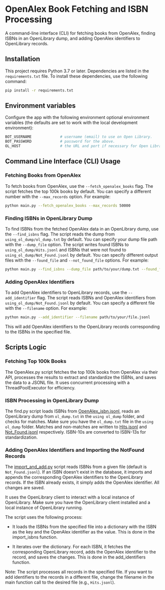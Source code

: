 # OpenAlex Book Fetching and ISBN Processing

A command-line interface (CLI) for fetching books from OpenAlex, finding ISBNs in an OpenLibrary dump, and adding OpenAlex identifiers to OpenLibrary records.

## Installation

This project requires Python 3.7 or later. Dependencies are listed in the `requirements.txt` file. To install these dependencies, use the following command:

```bash
pip install -r requirements.txt
```

## Environment variables
Configure the app with the following environment optional environment variables (the defaults are set to work with the local development environment):
```bash
BOT_USERNAME             # username (email) to use on Open Library.
BOT_PASSWORD             # password for the above.
OL_HOST                  # the URL and port if necessary for Open Library.
```

## Command Line Interface (CLI) Usage

### Fetching Books from OpenAlex

To fetch books from OpenAlex, use the `--fetch_openalex_books` flag. The script fetches the top 100k books by default. You can specify a different number with the `--max_records` option. For example:

```bash
python main.py --fetch_openalex_books --max_records 50000
```
### Finding ISBNs in OpenLibrary Dump

To find ISBNs from the fetched OpenAlex data in an OpenLibrary dump, use the `--find_isbns` flag. The script reads the dump from `using_ol_dump/ol_dump.txt` by default. You can specify your dump file path with the `--dump_file` option. The script writes found ISBNs to `using_ol_dump/Hits.jsonl` and ISBNs that were not found to `using_ol_dump/Not_Found.jsonl` by default. You can specify different output files with the `--found_file` and `--not_found_file` options. For example:

```bash
python main.py --find_isbns --dump_file path/to/your/dump.txt --found_file path/to/your/found.jsonl --not_found_file path/to/your/not_found.jsonl
```

### Adding OpenAlex Identifiers

To add OpenAlex identifiers to OpenLibrary records, use the `--add_identifier` flag. The script reads ISBNs and OpenAlex identifiers from `using_ol_dump/Not_Found.jsonl` by default. You can specify a different file with the `--filename` option. For example:

```bash
python main.py --add_identifier --filename path/to/your/file.jsonl
```
This will add OpenAlex identifiers to the OpenLibrary records corresponding to the ISBNs in the specified file.

## Scripts Logic

### Fetching Top 100k Books

The OpenAlex.py script fetches the top 100k books from OpenAlex via their API, processes the results to extract and standardize the ISBNs, and saves the data to a JSONL file. It uses concurrent processing with a ThreadPoolExecutor for efficiency.

### ISBN Processing in OpenLibrary Dump

The find.py script loads ISBNs from [OpenAlex_isbn.jsonl](https://github.com/Billa05/OpenAlex_experiment/blob/master/OpenAlex_isbn.jsonl), reads an OpenLibrary dump from `ol_dump.txt` in the `using ol_dump` folder, and checks for matches. Make sure you have the `ol_dump.txt` file in the `using ol_dump` folder. Matches and non-matches are written to [Hits.jsonl](https://github.com/Billa05/OpenAlex_experiment/blob/master/using_ol_dump/Hits.jsonl) and [Not_Found.jsonl](https://github.com/Billa05/OpenAlex_experiment/blob/master/using_ol_dump/Not_Found.jsonl) respectively. ISBN-10s are converted to ISBN-13s for standardization.

### Adding OpenAlex Identifiers and Importing the NotFound Records

The [import_and_add.py](https://github.com/Billa05/OpenAlex_experiment/blob/master/import_and_add.py) script reads ISBNs from a given file (default is `Not_Found.jsonl`). If an ISBN doesn't exist in the database, it imports and appends the corresponding OpenAlex identifiers to the OpenLibrary records. If the ISBN already exists, it simply adds the OpenAlex identifier. All changes are saved.

It uses the OpenLibrary client to interact with a local instance of OpenLibrary. Make sure you have the OpenLibrary client installed and a local instance of OpenLibrary running.

The script uses the following process:

- It loads the ISBNs from the specified file into a dictionary with the ISBN as the key and the OpenAlex identifier as the value. This is done in the import_isbns function.

- It iterates over the dictionary. For each ISBN, it fetches the corresponding OpenLibrary record, adds the OpenAlex identifier to the record, and saves the changes. This is done in the add_identifiers function.

Note: The script processes all records in the specified file. If you want to add identifiers to the records in a different file, change the filename in the main function call to the desired file (e.g., `Hits.jsonl`).

